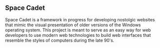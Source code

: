 Space Cadet
---
Space Cadet is a framework in progress for developing nostolgic websites that mimic the visual presentation of older versions of the Windows operating system. This project is meant to serve as an easy way for web developers to use modern web technologies to build web interfaces that resemble the styles of computers during the late 90's.
